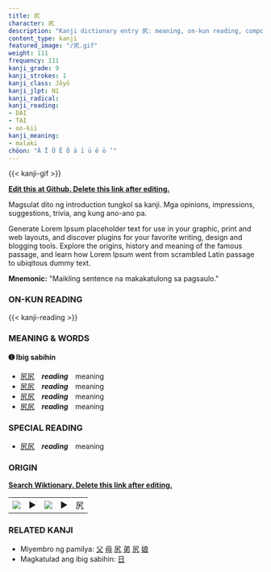 ```yaml
---
title: 尻
character: 尻
description: "Kanji dictionary entry 尻: meaning, on-kun reading, compounds, origin, related kanji"
content_type: kanji
featured_image: "/尻.gif"
weight: 111
frequency: 111
kanji_grade: 9
kanji_strokes: 1
kanji_class: Jōyō
kanji_jlpt: N1
kanji_radical: 
kanji_reading: 
- DAI
- TAI
- oo-kii
kanji_meaning:
- malaki
chōon: "Ā Ī Ū Ē Ō ā ī ū ē ō ’"
---
```

[//]: # (Don't edit the line below. Kanji animated GIF code is automatically generated.)
{{< kanji-gif >}}

[//]: # (Edit below this line.)

**[Edit this at Github. Delete this link after editing.](https://github.com/tim0g/tim/tree/main/content/kanji/尻/index.md)**

Magsulat dito ng introduction tungkol sa kanji. Mga opinions, impressions, suggestions, trivia, ang kung ano-ano pa.

Generate Lorem Ipsum placeholder text for use in your graphic, print and web layouts, and discover plugins for your favorite writing, design and blogging tools. Explore the origins, history and meaning of the famous passage, and learn how Lorem Ipsum went from scrambled Latin passage to ubiqitous dummy text.
 
**Mnemonic:** "Maikling sentence na makakatulong sa pagsaulo."

### ON-KUN READING

[//]: # (Don't edit the line below. ON-KUN READING code is automatically generated.)
{{< kanji-reading >}}

### MEANING & WORDS

#### ➊ **Ibig sabihin**
  - [尻](../尻)[尻](../尻)　***reading***　meaning
  - [尻](../尻)[尻](../尻)　***reading***　meaning
  - [尻](../尻)[尻](../尻)　***reading***　meaning
  - [尻](../尻)[尻](../尻)　***reading***　meaning

### SPECIAL READING
  - [尻](../尻)[尻](../尻)　***reading***　meaning

### ORIGIN

**[Search Wiktionary. Delete this link after editing.](https://wiktionary.org/wiki/尻)**
<table class="kanji-table"><tr><td>
<img src="60px-尻-bronze.svg.png">
</td><td>▶</td><td>
<img src="60px-尻-oracle.svg.png">
</td><td>▶</td>
<td class="kanji-origin">尻</td>
</tr></table>

### RELATED KANJI
- Miyembro ng pamilya: [父](../父) [母](../母) [尻](../尻) [弟](../弟) [尻](../尻) [娘](../娘)
- Magkatulad ang ibig sabihin: [日](../日)
